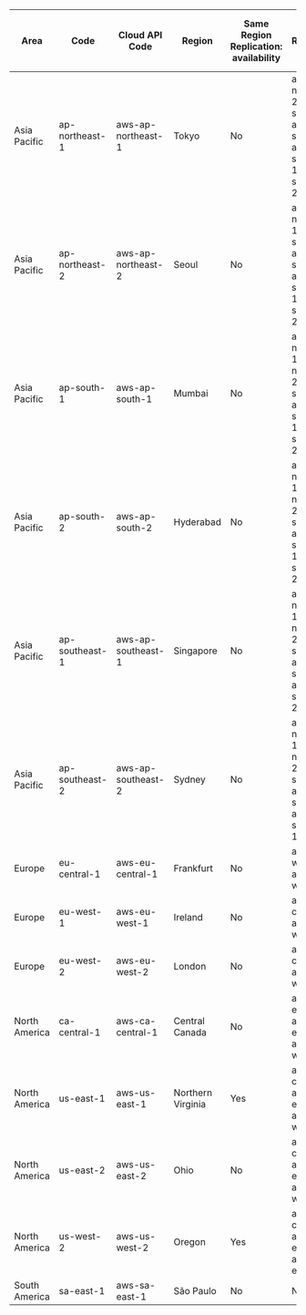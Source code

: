 | Area          | Code           | Cloud API Code     | Region            | Same Region Replication: availability | Multi-Region Replication: available regions | Multi-Cloud Replication: available regions |
| ------------- | -------------- | ------------------ | ----------------- | ---------------------- | ---------------------- | --------------------- |
| Asia Pacific  | ap-northeast-1 | aws-ap-northeast-1 | Tokyo             | No                     | aws-ap-northeast-2, aws-ap-south-1, aws-ap-south-2, aws-ap-southeast-1, aws-ap-southeast-2 | gcp-asia-south1 |
| Asia Pacific  | ap-northeast-2 | aws-ap-northeast-2 | Seoul             | No                     | aws-ap-northeast-1, aws-ap-south-1, aws-ap-south-2, aws-ap-southeast-1, aws-ap-southeast-2 | gcp-asia-south1 |
| Asia Pacific  | ap-south-1     | aws-ap-south-1     | Mumbai            | No                     | aws-ap-northeast-1, aws-ap-northeast-2, aws-ap-south-2, aws-ap-southeast-1, aws-ap-southeast-2 | gcp-asia-south1 |
| Asia Pacific  | ap-south-2     | aws-ap-south-2     | Hyderabad         | No                     | aws-ap-northeast-1, aws-ap-northeast-2, aws-ap-south-1, aws-ap-southeast-1, aws-ap-southeast-2 | gcp-asia-south1 |
| Asia Pacific  | ap-southeast-1 | aws-ap-southeast-1 | Singapore         | No                     | aws-ap-northeast-1, aws-ap-northeast-2, aws-ap-south-1, aws-ap-south-2, aws-ap-southeast-2 | gcp-asia-south1 |
| Asia Pacific  | ap-southeast-2 | aws-ap-southeast-2 | Sydney            | No                     | aws-ap-northeast-1, aws-ap-northeast-2, aws-ap-south-1, aws-ap-south-2, aws-ap-southeast-1 | gcp-asia-south1 |
| Europe        | eu-central-1   | aws-eu-central-1   | Frankfurt         | No                     | aws-eu-west-1, aws-eu-west-2 | gcp-europe-west3 |
| Europe        | eu-west-1      | aws-eu-west-1      | Ireland           | No                     | aws-eu-central-1, aws-eu-west-2 | gcp-europe-west3 |
| Europe        | eu-west-2      | aws-eu-west-2      | London            | No                     | aws-eu-central-1, aws-eu-west-1 | gcp-europe-west3 |
| North America | ca-central-1   | aws-ca-central-1   | Central Canada    | No                     | aws-us-east-1, aws-us-east-2, aws-us-west-2 | gcp-us-central1, gcp-us-west1, gcp-us-east4 |
| North America | us-east-1      | aws-us-east-1      | Northern Virginia | Yes                    | aws-ca-central-1, aws-us-east-2, aws-us-west-2 | gcp-us-central1, gcp-us-west1, gcp-us-east4 |
| North America | us-east-2      | aws-us-east-2      | Ohio              | No                     | aws-ca-central-1, aws-us-east-1, aws-us-west-2 | gcp-us-central1, gcp-us-west1, gcp-us-east4 |
| North America | us-west-2      | aws-us-west-2      | Oregon            | Yes                    | aws-ca-central-1, aws-us-east-1, aws-us-east-2 | gcp-us-central1, gcp-us-west1, gcp-us-east4 |
| South America | sa-east-1      | aws-sa-east-1      | São Paulo         | No                     | None | None |
